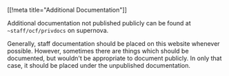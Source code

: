 [[!meta title="Additional Documentation"]]

Additional documentation not published publicly can be found at
`~staff/ocf/privdocs` on supernova.

Generally, staff documentation should be placed on this website whenever
possible. However, sometimes there are things which should be documented, but
wouldn't be appropriate to document publicly. In only that case, it should be
placed under the unpublished documentation.
